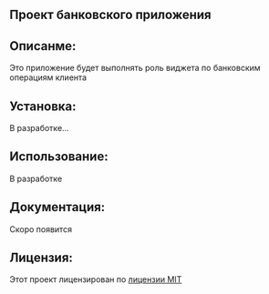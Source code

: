 ## Проект банковского приложения

## Описанме:
   Это приложение будет выполнять роль виджета по банковским операциям клиента

## Установка:
   В разработке...

## Использование:
   В разработке

## Документация:
   Скоро появится

## Лицензия:
   Этот проект лицензирован по [лицензии MIT](LICENSE)
